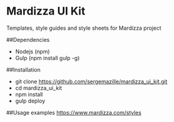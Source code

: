 Mardizza UI Kit
===============

Templates, style guides and style sheets for Mardizza project

##Dependencies

* Nodejs (npm)
* Gulp (npm install gulp -g)

##Installation
* git clone https://github.com/sergemazille/mardizza_ui_kit.git
* cd mardizza_ui_kit
* npm install
* gulp deploy

##Usage examples
https://www.mardizza.com/styles